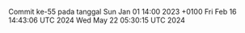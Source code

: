 Commit ke-55 pada tanggal Sun Jan 01 14:00 2023 +0100
Fri Feb 16 14:43:06 UTC 2024
Wed May 22 05:30:15 UTC 2024
